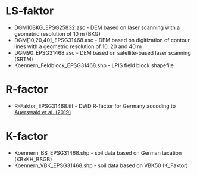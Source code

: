 # LS-faktor
* DGM10BKG_EPSG25832.asc - DEM based on laser scanning with a geometric resolution of 10 m (BKG)
* DGM[10,20,40]_EPSG31468.asc - DEM based on digitization of contour lines with a geometric resolution of 10, 20 and 40 m
* DGM90_EPSG31468.asc - DEM based on satellite-based laser scanning (SRTM)
* Koennern_Feldblock_EPSG31468.shp - LPIS field block shapefile

# R-factor
* R-Faktor_EPSG31468.tif -  DWD R-factor for Germany accoding to [Auerswald et al. (2019)](https://doi.org/10.5194/hess-23-1819-2019)

# K-factor
* Koennern_BS_EPSG31468.shp - soil data based on German taxation (KBxKH_BSGB)
* Koennern_VBK_EPSG31468.shp -  soil data based on VBK50 (K_Faktor)
